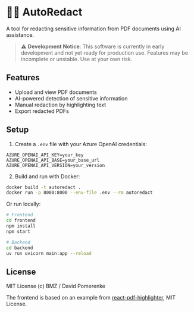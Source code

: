 # ⛓️‍💥 AutoRedact

A tool for redacting sensitive information from PDF documents using AI assistance.

> ⚠️ **Development Notice**: This software is currently in early development and not yet ready for production use. Features may be incomplete or unstable. Use at your own risk.

## Features

- Upload and view PDF documents
- AI-powered detection of sensitive information
- Manual redaction by highlighting text
- Export redacted PDFs

## Setup

1. Create a `.env` file with your Azure OpenAI credentials:

```env
AZURE_OPENAI_API_KEY=your_key
AZURE_OPENAI_API_BASE=your_base_url
AZURE_OPENAI_API_VERSION=your_version
```

2. Build and run with Docker:

```bash
docker build -t autoredact .
docker run -p 8000:8000 --env-file .env --rm autoredact
```

Or run locally:

```bash
# Frontend
cd frontend
npm install
npm start

# Backend
cd backend
uv run uvicorn main:app --reload
```

## License

MIT License (c) BMZ / David Pomerenke

The frontend is based on an example from [react-pdf-highlighter](https://github.com/agentcooper/react-pdf-highlighter/), MIT License.

